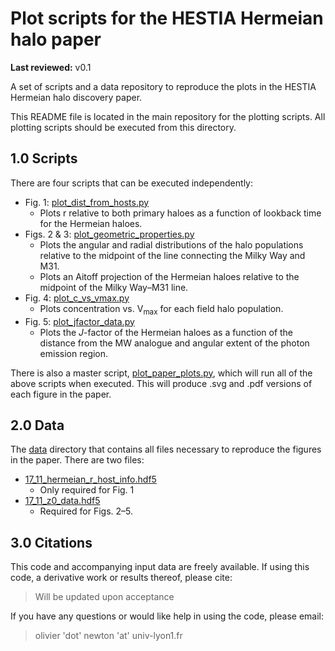 # Plot scripts for the HESTIA Hermeian halo paper
**Last reviewed:** v0.1

A set of scripts and a data repository to reproduce the plots in the HESTIA
Hermeian halo discovery paper.

This README file is located in the main repository for the plotting scripts.
All plotting scripts should be executed from this directory.

## 1.0 Scripts
There are four scripts that can be executed independently:
* Fig. 1: [plot_dist_from_hosts.py](/plot_dist_from_hosts.py)
  - Plots r relative to both primary haloes as a function of lookback time
    for the Hermeian haloes.
* Figs. 2 & 3: [plot_geometric_properties.py](/plot_geometric_properties.py)
  - Plots the angular and radial distributions of the halo populations relative
  to the midpoint of the line connecting the Milky Way and M31.
  - Plots an Aitoff projection of the Hermeian haloes relative to the midpoint
  of the Milky Way&ndash;M31 line.
* Fig. 4: [plot_c_vs_vmax.py](/plot_c_vs_vmax.py)
  - Plots concentration vs. V<sub>max</sub> for each field halo population.
* Fig. 5: [plot_jfactor_data.py](/plot_jfactor_data.py)
  - Plots the *J*-factor of the Hermeian haloes as a function of the distance
  from the MW analogue and angular extent of the photon emission region.

There is also a master script, [plot_paper_plots.py](/plot_paper_plots.py),
which will run all of the above scripts when executed. This will produce .svg
and .pdf versions of each figure in the paper.

## 2.0 Data
The [data](/data) directory that contains all files necessary to reproduce the
figures in the paper. There are two files:
* [17_11_hermeian_r_host_info.hdf5](/data/17_11_hermeian_r_host_info.hdf5)
  - Only required for Fig. 1
* [17_11_z0_data.hdf5](/data/17_11_z0_data.hdf5)
  - Required for Figs. 2&ndash;5.

## 3.0 Citations
This code and accompanying input data are freely available. If using this code,
a derivative work or results thereof, please cite:
> Will be updated upon acceptance
<!-- [Newton+(2021)](https://arxiv.org/abs/) -->

If you have any questions or would like help in using the code, please email:
> olivier 'dot' newton 'at' univ-lyon1.fr
